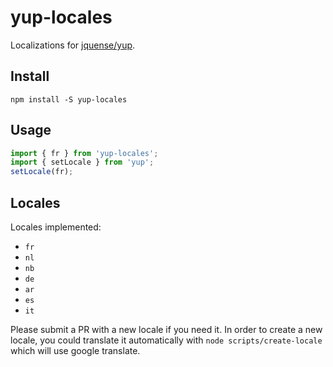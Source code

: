 # yup-locales

Localizations for [jquense/yup](https://github.com/jquense/yup).

## Install

```
npm install -S yup-locales
```

## Usage

```js
import { fr } from 'yup-locales';
import { setLocale } from 'yup';
setLocale(fr);
```

## Locales

Locales implemented:

  - `fr`
  - `nl`
  - `nb`
  - `de`
  - `ar`  
  - `es`
  - `it`

Please submit a PR with a new locale if you need it. In order to create a new locale, you could translate it automatically with `node scripts/create-locale` which will use google translate.
